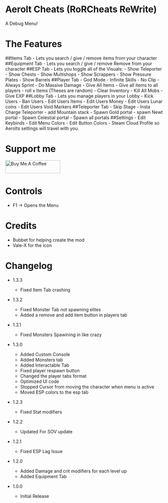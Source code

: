 # Aerolt Cheats (RoRCheats ReWrite)

A Debug Menu!

# The Features

##Items Tab
	- Lets you search / give / remove items from your character
##Equipment Tab
	- Lets you search / give / remove Remove from your character
##ESP Tab
	- Lets you toggle all of the Visuals:
	- Show Teleporter
	- Show Chests
	- Show Multishops
	- Show Scrappers
	- Show Pressure Plates
	- Show Barrels
##Player Tab
	- God Mode
	- Infinite Skills
	- No Clip
	- Always Sprint
	- Do Massive Damage
	- Give All Items 
	- Give all items to all players
	- roll x Items (Theses are random)
	- Clear Inventory
	- Kill All Mobs
	- Give EXP
##Lobby Tab
	- Lets you manage players in your Lobby 
	- Kick Users
	- Ban Users
	- Edit Users Items
	- Edit Users Money
	- Edit Users Lunar coins
	- Edit Users Void Markers
##Teleporter Tab
	- Skip Stage
	- Insta Charge Teleporter
	- add Mountain stack
	- Spawn Gold portal
	- spawn Newt portal
	- Spawn Celestial portal
	- Spawn all portals
##Settings
	- Edit Keybinds
	- Edit Menu Colors
	- Edit Button Colors
	- Steam Cloud Profile so Aerolts settings will travel with you.

# Support me 
<a href="https://www.buymeacoffee.com/lodington" target="_blank"><img src="https://cdn.buymeacoffee.com/buttons/default-orange.png" alt="Buy Me A Coffee" height="41" width="174"></a>

# Controls 
- F1 -> Opens the Menu

# Credits
- Bubbet for helping create the mod 
- Vale-X for the icon

# Changelog
- 1.3.3
	- Fixed Item Tab crashing
- 1.3.2
	- Fixed Monster Tab not spawning elites
	- Added a remove and add item button in players tab

- 1.3.1
	- Fixed Monsters Spawining in like crazy
- 1.3.0
	- Added Custom Console
	- Added Monsters tab
	- Added Interactable Tab
	- Fixed player respawn button
	- Changed the player tabs format
	- Optimized UI code 
	- Stopped Cursor from moving the character when menu is active
	- Moved ESP colors to the esp tab
- 1.2.3
	- Fixed Stat modifiers

- 1.2.2
	- Updated For SOV update

- 1.2.1 
	- Fixed ESP Lag Issue

- 1.2.0 
	- Added Damage and crit modifiers for each level up
	- Added Equipment Tab

- 1.0.0 
	- Initial Release



  

